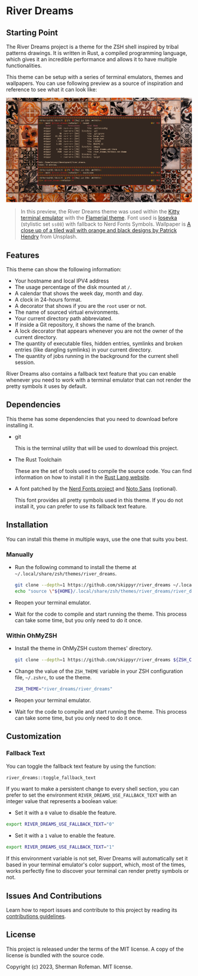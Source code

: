 # River Dreams

## Starting Point

The River Dreams project is a theme for the ZSH shell inspired by tribal
patterns drawings. It is written in Rust, a compiled programming language, which
gives it an incredible performance and allows it to have multiple
functionalities.

This theme can be setup with a series of terminal emulators, themes and
wallpapers. You can use following preview as a source of inspiration and
reference to see what it can look like:

![](./images/preview.png)

> In this preview, the River Dreams theme was used within the [Kitty terminal
  emulator](https://github.com/kovidgoyal/kitty) with the [Flamerial
  theme](https://github.com/skippyr/flamerial). Font used is
  [Iosevka](https://github.com/be5invis/Iosevka) (stylistic set `ss08`) with
  fallback to Nerd Fonts Symbols. Wallpaper is [A close up of a tiled
  wall with orange and black designs by Patrick Hendry](https://unsplash.com/photos/hezNrE5QEa8)
  from Unsplash.

## Features

This theme can show the following information:

* Your hostname and local IPV4 address
* The usage percentage of the disk mounted at `/`.
* A calendar that shows the week day, month and day.
* A clock in 24-hours format.
* A decorator that shows if you are the `root` user or not.
* The name of sourced virtual environments.
* Your current directory path abbreviated.
* If inside a Git repository, it shows the name of the branch.
* A lock decorator that appears whenever you are not the owner of the current
  directory.
* The quantity of executable files, hidden entries, symlinks and broken entries
  (like dangling symlinks) in your current directory.
* The quantity of jobs running in the background for the current shell
  session.

River Dreams also contains a fallback text feature that you can enable whenever
you need to work with a terminal emulator that can not render the pretty symbols
it uses by default.

## Dependencies

This theme has some dependencies that you need to download before installing it.

* git

    This is the terminal utility that will be used to download this project.

* The Rust Toolchain

    These are the set of tools used to compile the source code. You can find
    information on how to install it in the [Rust Lang website](https://www.rust-lang.org/).

* A font patched by the [Nerd Fonts project](https://github.com/ryanoasis/nerd-fonts)
  and [Noto Sans](https://fonts.google.com/noto/specimen/Noto+Sans) (optional).

    This font provides all pretty symbols used in this theme. If you do not
    install it, you can prefer to use its fallback text feature.

## Installation

You can install this theme in multiple ways, use the one that suits you best.

### Manually

* Run the following command to install the theme at
  `~/.local/share/zsh/themes/river_dreams`.

    ```bash
    git clone --depth=1 https://github.com/skippyr/river_dreams ~/.local/share/zsh/themes/river_dreams &&
    echo "source \"${HOME}/.local/share/zsh/themes/river_dreams/river_dreams.zsh-theme\"" >> ~/.zshrc
    ```

* Reopen your terminal emulator.
* Wait for the code to compile and start running the theme. This process can
  take some time, but you only need to do it once.

### Within OhMyZSH

* Install the theme in OhMyZSH custom themes' directory.

    ```bash
    git clone --depth=1 https://github.com/skippyr/river_dreams ${ZSH_CUSTOM:-${HOME}/.oh-my-zsh/custom}/themes/river_dreams
    ```

* Change the value of the `ZSH_THEME` variable in your ZSH configuration file,
  `~/.zshrc`, to use the theme.

    ```bash
    ZSH_THEME="river_dreams/river_dreams"
    ```

* Reopen your terminal emulator.
* Wait for the code to compile and start running the theme. This process can
  take some time, but you only need to do it once.

## Customization

### Fallback Text

You can toggle the fallback text feature by using the function:

```bash
river_dreams::toggle_fallback_text
```

If you want to make a persistent change to every shell section, you can prefer
to set the environment `RIVER_DREAMS_USE_FALLBACK_TEXT` with an integer value
that represents a boolean value:

* Set it with a `0` value to disable the feature.

```bash
export RIVER_DREAMS_USE_FALLBACK_TEXT="0"
```

* Set it with a `1` value to enable the feature.

```bash
export RIVER_DREAMS_USE_FALLBACK_TEXT="1"
```

If this environment variable is not set, River Dreams will automatically set
it based in your terminal emulator's color support, which, most of the times,
works perfectly fine to discover your terminal can render pretty symbols or
not.

## Issues And Contributions

Learn how to report issues and contribute to this project by reading its
[contributions guidelines](https://skippyr.github.io/materials/pages/contributions_guidelines.html).

## License

This project is released under the terms of the MIT license. A copy of the
license is bundled with the source code.

Copyright (c) 2023, Sherman Rofeman. MIT license.


